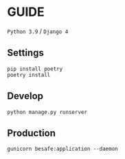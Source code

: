 # GUIDE
`Python 3.9` / `Django 4`


## Settings
```
pip install poetry
poetry install
```

## Develop
```
python manage.py runserver
```

## Production
```
gunicorn besafe:application --daemon
```
